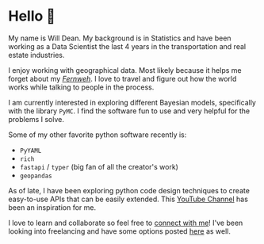 # Hello :wave:

My name is Will Dean. My background is in Statistics and have been working as a Data Scientist the last 4 years in the transportation and real estate industries. 

I enjoy working with geographical data. Most likely because it helps me forget about my [*Fernweh*](https://www.linguee.de/deutsch-englisch/search?source=auto&query=fernweh). I love to travel and figure out how the world works while talking to people in the process. 

I am currently interested in exploring different Bayesian models, specifically with the library `PyMC`. I find the software fun to use and very helpful for the problems I solve. 

Some of my other favorite python software recently is: 
- `PyYAML`
- `rich`
- `fastapi` / `typer` (big fan of all the creator's work)
- `geopandas` 

As of late, I have been exploring python code design techniques to create easy-to-use APIs that can be easily extended. This [YouTube Channel](https://www.youtube.com/c/ArjanCodes) has been an inspiration for me. 

I love to learn and collaborate so feel free to [connect with me](https://www.linkedin.com/in/williambdean/)! I've been looking into freelancing and have some options posted [here](https://www.fiverr.com/williamdean600?up_rollout=true) as well. 


